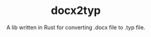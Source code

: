 <div align="center">
    <h1>docx2typ</h1>
    <p>A lib written in Rust for converting .docx file to .typ file.</p>
</div>
